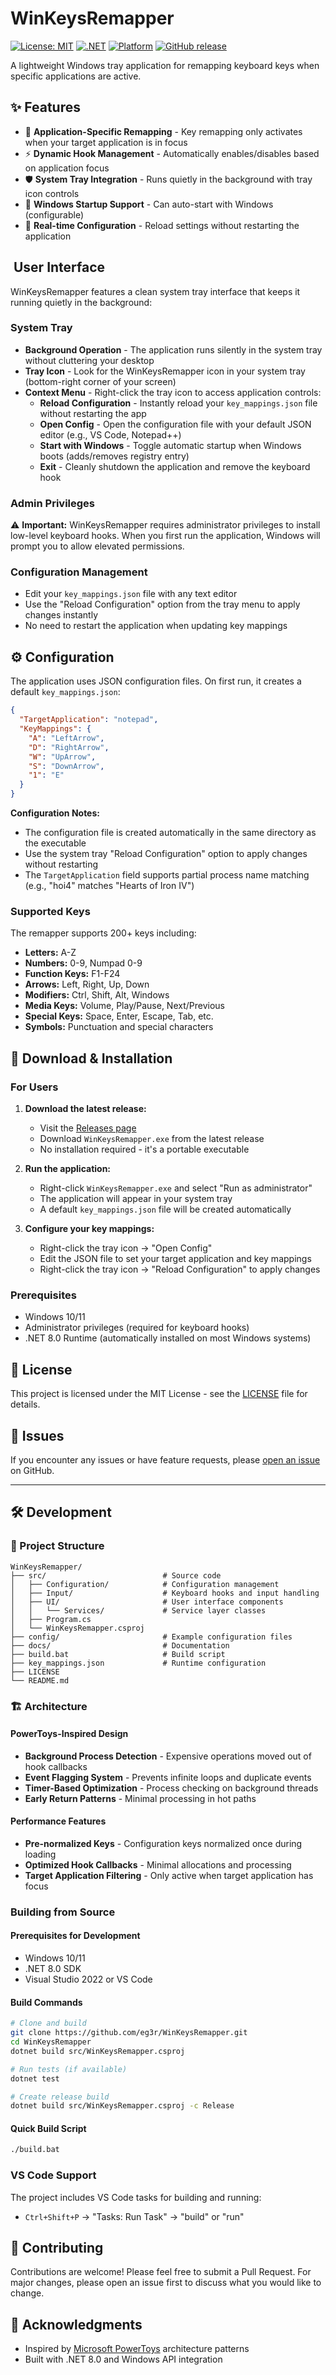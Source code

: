 # WinKeysRemapper

[![License: MIT](https://img.shields.io/badge/License-MIT-yellow.svg)](https://opensource.org/licenses/MIT)
[![.NET](https://img.shields.io/badge/.NET-8.0-blue.svg)](https://dotnet.microsoft.com/download/dotnet/8.0)
[![Platform](https://img.shields.io/badge/platform-Windows-lightgrey.svg)](https://www.microsoft.com/windows)
[![GitHub release](https://img.shields.io/github/v/release/eg3r/WinKeysRemapper)](https://github.com/eg3r/WinKeysRemapper/releases/latest)

A lightweight Windows tray application for remapping keyboard keys when specific applications are active.

## ✨ Features

- 🎯 **Application-Specific Remapping** - Key remapping only activates when your target application is in focus
- ⚡ **Dynamic Hook Management** - Automatically enables/disables based on application focus  
- 🛡️ **System Tray Integration** - Runs quietly in the background with tray icon controls
- 🏁 **Windows Startup Support** - Can auto-start with Windows (configurable)
- 📝 **Real-time Configuration** - Reload settings without restarting the application

## ️ User Interface

WinKeysRemapper features a clean system tray interface that keeps it running quietly in the background:

### System Tray
- **Background Operation** - The application runs silently in the system tray without cluttering your desktop
- **Tray Icon** - Look for the WinKeysRemapper icon in your system tray (bottom-right corner of your screen)
- **Context Menu** - Right-click the tray icon to access application controls:
  - **Reload Configuration** - Instantly reload your `key_mappings.json` file without restarting the app
  - **Open Config** - Open the configuration file with your default JSON editor (e.g., VS Code, Notepad++)
  - **Start with Windows** - Toggle automatic startup when Windows boots (adds/removes registry entry)
  - **Exit** - Cleanly shutdown the application and remove the keyboard hook

### Admin Privileges
⚠️ **Important:** WinKeysRemapper requires administrator privileges to install low-level keyboard hooks. When you first run the application, Windows will prompt you to allow elevated permissions.

### Configuration Management
- Edit your `key_mappings.json` file with any text editor
- Use the "Reload Configuration" option from the tray menu to apply changes instantly
- No need to restart the application when updating key mappings

## ⚙️ Configuration

The application uses JSON configuration files. On first run, it creates a default `key_mappings.json`:

```json
{
  "TargetApplication": "notepad",
  "KeyMappings": {
    "A": "LeftArrow",
    "D": "RightArrow", 
    "W": "UpArrow",
    "S": "DownArrow",
    "1": "E"
  }
}
```

**Configuration Notes:**
- The configuration file is created automatically in the same directory as the executable
- Use the system tray "Reload Configuration" option to apply changes without restarting
- The `TargetApplication` field supports partial process name matching (e.g., "hoi4" matches "Hearts of Iron IV")

### Supported Keys

The remapper supports 200+ keys including:
- **Letters:** A-Z
- **Numbers:** 0-9, Numpad 0-9
- **Function Keys:** F1-F24
- **Arrows:** Left, Right, Up, Down
- **Modifiers:** Ctrl, Shift, Alt, Windows
- **Media Keys:** Volume, Play/Pause, Next/Previous
- **Special Keys:** Space, Enter, Escape, Tab, etc.
- **Symbols:** Punctuation and special characters

## 🚀 Download & Installation

### For Users

1. **Download the latest release:**
   - Visit the [Releases page](https://github.com/eg3r/WinKeysRemapper/releases/latest)
   - Download `WinKeysRemapper.exe` from the latest release
   - No installation required - it's a portable executable

2. **Run the application:**
   - Right-click `WinKeysRemapper.exe` and select "Run as administrator"
   - The application will appear in your system tray
   - A default `key_mappings.json` file will be created automatically

3. **Configure your key mappings:**
   - Right-click the tray icon → "Open Config"
   - Edit the JSON file to set your target application and key mappings
   - Right-click the tray icon → "Reload Configuration" to apply changes

### Prerequisites
- Windows 10/11
- Administrator privileges (required for keyboard hooks)
- .NET 8.0 Runtime (automatically installed on most Windows systems)

## 📄 License

This project is licensed under the MIT License - see the [LICENSE](LICENSE) file for details.

## 🐛 Issues

If you encounter any issues or have feature requests, please [open an issue](https://github.com/eg3r/WinKeysRemapper/issues) on GitHub.

---

## 🛠️ Development

### 📁 Project Structure

```
WinKeysRemapper/
├── src/                          # Source code
│   ├── Configuration/            # Configuration management
│   ├── Input/                    # Keyboard hooks and input handling
│   ├── UI/                       # User interface components
│   │   └── Services/             # Service layer classes
│   ├── Program.cs
│   └── WinKeysRemapper.csproj
├── config/                       # Example configuration files
├── docs/                         # Documentation
├── build.bat                     # Build script
├── key_mappings.json             # Runtime configuration
├── LICENSE
└── README.md
```

### 🏗️ Architecture

#### PowerToys-Inspired Design
- **Background Process Detection** - Expensive operations moved out of hook callbacks
- **Event Flagging System** - Prevents infinite loops and duplicate events
- **Timer-Based Optimization** - Process checking on background threads
- **Early Return Patterns** - Minimal processing in hot paths

#### Performance Features
- **Pre-normalized Keys** - Configuration keys normalized once during loading
- **Optimized Hook Callbacks** - Minimal allocations and processing
- **Target Application Filtering** - Only active when target application has focus

### Building from Source

#### Prerequisites for Development
- Windows 10/11
- .NET 8.0 SDK
- Visual Studio 2022 or VS Code

#### Build Commands
```bash
# Clone and build
git clone https://github.com/eg3r/WinKeysRemapper.git
cd WinKeysRemapper
dotnet build src/WinKeysRemapper.csproj

# Run tests (if available)
dotnet test

# Create release build
dotnet build src/WinKeysRemapper.csproj -c Release
```

#### Quick Build Script
```bash
./build.bat
```

### VS Code Support
The project includes VS Code tasks for building and running:
- `Ctrl+Shift+P` → "Tasks: Run Task" → "build" or "run"

## 🤝 Contributing

Contributions are welcome! Please feel free to submit a Pull Request. For major changes, please open an issue first to discuss what you would like to change.

## 🙏 Acknowledgments

- Inspired by [Microsoft PowerToys](https://github.com/microsoft/PowerToys) architecture patterns
- Built with .NET 8.0 and Windows API integration
